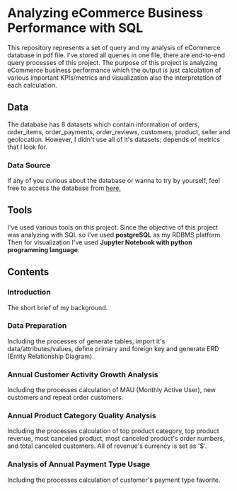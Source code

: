 # Analyzing eCommerce Business Performance with SQL
This repository represents a set of query and my analysis of eCommerce database in pdf file. I've stored all queries in one file, there are end-to-end query processes of this project. The purpose of this project is analyzing eCommerce business performance which the output is just calculation of various important KPIs/metrics and visualization also the interpretation of each calculation.
## Data
The database has 8 datasets which contain information of orders, order_items, order_payments, order_reviews, customers, product, seller and geolocation. However, I didn't use all of it's datasets; depends of metrics that I look for. 
### Data Source
If any of you curious about the database or wanna to try by yourself, feel free to access the database from [here.](https://drive.google.com/file/d/1kTAm3Va5oIaW2WazncRuVtgJkQhPELCx/view?usp=sharing)
## Tools
I've used various tools on this project. Since the objective of this project was analyzing with SQL so I've used **postgreSQL** as my RDBMS platform. Then for visualization I've used **Jupyter Notebook with python programming language**.
## Contents
### **Introduction**
The short brief of my background.
### **Data Preparation**
Including the processes of generate tables, import it's data/attributes/values, define primary and foreign key and generate ERD (Entity Relationship Diagram).
### **Annual Customer Activity Growth Analysis**
Including the processes calculation of MAU (Monthly Active User), new customers and repeat order customers.
### **Annual Product Category Quality Analysis**
Including the processes calculation of top product category, top product revenue, most canceled product, most canceled product's order numbers, and total canceled customers. All of revenue's currency is set as '$'.
### **Analysis of Annual Payment Type Usage**
Including the processes calculation of customer's payment type favorite.
